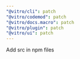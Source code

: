 ```yaml
---
"@vitro/cli": patch
"@vitro/codemod": patch
"@vitro/docs.macro": patch
"@vitro/plugin": patch
"@vitro/ui": patch
---
```


Add src in npm files
